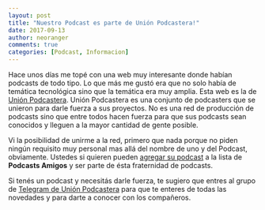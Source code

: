 ```yaml
---
layout: post
title: "Nuestro Podcast es parte de Unión Podcastera!"
date: 2017-09-13
author: neoranger
comments: true
categories: [Podcast, Informacion]
---
```


Hace unos días me topé con una web muy interesante donde habían podcasts de todo tipo. Lo que más me gustó era que no solo había de temática tecnológica sino que la temática era muy amplia. Esta web es la de [Unión Podcastera](https://unionpodcastera.com). Unión Podcastera es una conjunto de podcasters que se unieron para darle fuerza a sus proyectos. No es una red de producción de podcasts sino que entre todos hacen fuerza para que sus podcasts sean conocidos y lleguen a la mayor cantidad de gente posible.

Vi la posibilidad de unirme a la red, primero que nada porque no piden ningún requisito muy personal mas allá del nombre de uno y del Podcast, obviamente. Ustedes si quieren pueden [agregar su podcast](https://unionpod.github.io/) a la lista de **Podcasts Amigos** y ser parte de ésta fraternidad de podcasts.

Si tenés un podcast y necesitás darle fuerza, te sugiero que entres al grupo de [Telegram de Unión Podcastera](https://t.me/unionpod) para que te enteres de todas las novedades y para darte a conocer con los compañeros.

